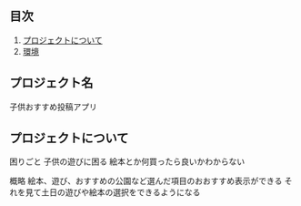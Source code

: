 ## 目次

1. [プロジェクトについて](#プロジェクトについて)
2. [環境](#環境)

## プロジェクト名

子供おすすめ投稿アプリ

## プロジェクトについて

困りごと
子供の遊びに困る
絵本とか何買ったら良いかわからない

概略
絵本、遊び、おすすめの公園など選んだ項目のおおすすめ表示ができる
それを見て土日の遊びや絵本の選択をできるようになる
